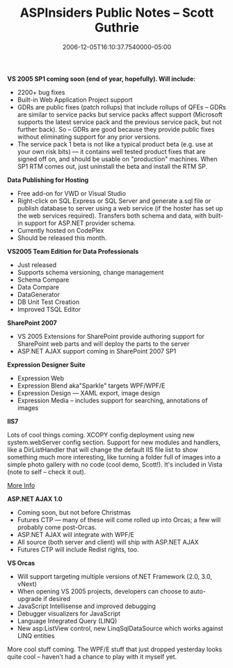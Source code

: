 ﻿---
title: ASPInsiders Public Notes – Scott Guthrie
date: "2006-12-05T16:10:37.7540000-05:00"
description: "VS 2005 SP1 coming soon (end of year, hopefully). Will include:"
featuredImage: img/aspinsiders-public-notes-–-scott-guthrie-featured.png
---

**VS 2005 SP1 coming soon (end of year, hopefully). Will include:**

* 2200+ bug fixes
* Built-in Web Application Project support
* GDRs are public fixes (patch rollups) that include rollups of QFEs – GDRs are similar to service packs but service packs affect support (Microsoft supports the latest service pack and the previous service pack, but not further back). So – GDRs are good because they provide public fixes without eliminating support for any prior versions.
* The service pack 1 beta is not like a typical product beta (e.g. use at your own risk bits) — it contains well tested product fixes that are signed off on, and should be usable on "production" machines. When SP1 RTM comes out, just uninstall the beta and install the RTM SP.

**Data Publishing for Hosting**

* Free add-on for VWD or Visual Studio
* Right-click on SQL Express or SQL Server and generate a.sql file or publish database to server using a web service (if the hoster has set up the web services required). Transfers both schema and data, with built-in support for ASP.NET provider schema.
* Currently hosted on CodePlex
* Should be released this month.

**VS2005 Team Edition for Data Professionals**

* Just released
* Supports schema versioning, change management
* Schema Compare
* Data Compare
* DataGenerator
* DB Unit Test Creation
* Improved TSQL Editor

**SharePoint 2007**

* VS 2005 Extensions for SharePoint provide authoring support for SharePoint web parts and will deploy the parts to the server
* ASP.NET AJAX support coming in SharePoint 2007 SP1

**Expression Designer Suite**

* Expression Web
* Expression Blend aka"Sparkle" targets WPF/WPF/E
* Expression Design — XAML export, image design
* Expression Media – includes support for searching, annotations of images

**IIS7**

Lots of cool things coming. XCOPY config deployment using new system.webServer config section. Support for new modules and handlers, like a DirListHandler that will change the default IIS file list to show something much more interesting, like turning a folder full of images into a simple photo gallery with no code (cool demo, Scott!). It's included in Vista (note to self – check it out).

[More Info](http://iis.net/)

**ASP.NET AJAX 1.0**

* Coming soon, but not before Christmas
* Futures CTP — many of these will come rolled up into Orcas; a few will probably come post-Orcas.
* ASP.NET AJAX will integrate with WPF/E
* All source (both server and client) will ship with ASP.NET AJAX
* Futures CTP will include Redist rights, too.

**VS Orcas**

* Will support targeting multiple versions of.NET Framework (2.0, 3.0, vNext)
* When opening VS 2005 projects, developers can choose to auto-upgrade if desired
* JavaScript Intellisense and improved debugging
* Debugger visualizers for JavaScript
* Language Integrated Query (LINQ)
* New asp:ListView control, new LinqSqlDataSource which works against LINQ entities

More cool stuff coming. The WPF/E stuff that just dropped yesterday looks quite cool – haven't had a chance to play with it myself yet.

